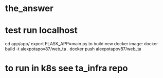 # the_answer

# test run localhost
cd app/app/
export FLASK_APP=main.py
to build new docker image:
docker build -t alexpotapov87/web_ta .
docker push alexpotapov87/web_ta

# to run in k8s see ta_infra repo